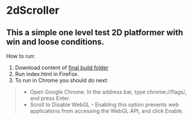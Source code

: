 # 2dScroller
## This a simple one level test 2D platformer with win and loose conditions.
How to run:
1. Download content of [final build folder](https://github.com/godszerg86/2dScroller/tree/master/final_webGL_build)
2. Run index.html in FireFox.
3. To run in Chrome you should do next:
> * Open Google Chrome. In the address bar, type chrome://flags/, and press Enter. 
> * Scroll to Disable WebGL - Enabling this option prevents web applications from accessing the WebGL API, and click Enable.
